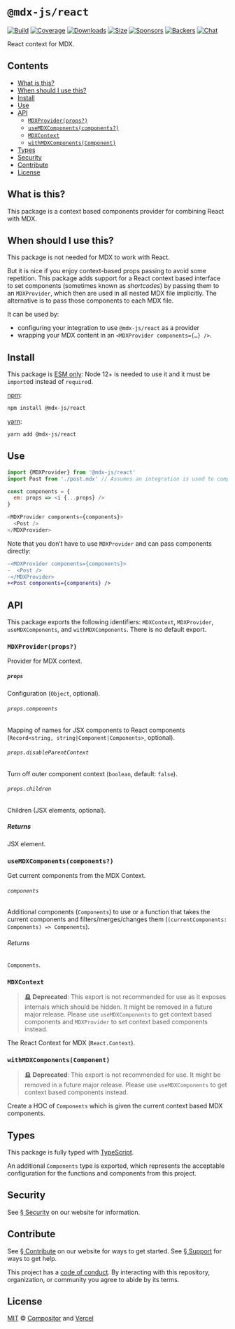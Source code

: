# `@mdx-js/react`

[![Build][build-badge]][build]
[![Coverage][coverage-badge]][coverage]
[![Downloads][downloads-badge]][downloads]
[![Size][size-badge]][size]
[![Sponsors][sponsors-badge]][collective]
[![Backers][backers-badge]][collective]
[![Chat][chat-badge]][chat]

React context for MDX.

## Contents

*   [What is this?](#what-is-this)
*   [When should I use this?](#when-should-i-use-this)
*   [Install](#install)
*   [Use](#use)
*   [API](#api)
    *   [`MDXProvider(props?)`](#mdxproviderprops)
    *   [`useMDXComponents(components?)`](#usemdxcomponentscomponents)
    *   [`MDXContext`](#mdxcontext)
    *   [`withMDXComponents(Component)`](#withmdxcomponentscomponent)
*   [Types](#types)
*   [Security](#security)
*   [Contribute](#contribute)
*   [License](#license)

## What is this?

This package is a context based components provider for combining React with
MDX.

## When should I use this?

This package is not needed for MDX to work with React.

But it is nice if you enjoy context-based props passing to avoid some
repetition.
This package adds support for a React context based interface to set components
(sometimes known as *shortcodes*) by passing them to an `MDXProvider`, which
then are used in all nested MDX file implicitly.
The alternative is to pass those components to each MDX file.

It can be used by:

*   configuring your integration to use `@mdx-js/react` as a provider
*   wrapping your MDX content in an `<MDXProvider components={…} />`.

## Install

This package is [ESM only](https://gist.github.com/sindresorhus/a39789f98801d908bbc7ff3ecc99d99c):
Node 12+ is needed to use it and it must be `import`ed instead of `require`d.

[npm][]:

```sh
npm install @mdx-js/react
```

[yarn][]:

```sh
yarn add @mdx-js/react
```

## Use

```js
import {MDXProvider} from '@mdx-js/react'
import Post from './post.mdx' // Assumes an integration is used to compile MDX -> JS.

const components = {
  em: props => <i {...props} />
}

<MDXProvider components={components}>
  <Post />
</MDXProvider>
```

Note that you don’t have to use `MDXProvider` and can pass components
directly:

```diff
-<MDXProvider components={components}>
-  <Post />
-</MDXProvider>
+<Post components={components} />
```

## API

This package exports the following identifiers: `MDXContext`, `MDXProvider`,
`useMDXComponents`, and `withMDXComponents`.
There is no default export.

### `MDXProvider(props?)`

Provider for MDX context.

##### `props`

Configuration (`Object`, optional).

###### `props.components`

Mapping of names for JSX components to React components
(`Record<string, string|Component|Components>`, optional).

###### `props.disableParentContext`

Turn off outer component context (`boolean`, default: `false`).

###### `props.children`

Children (JSX elements, optional).

##### Returns

JSX element.

### `useMDXComponents(components?)`

Get current components from the MDX Context.

###### `components`

Additional components (`Components`) to use or a function that takes the current
components and filters/merges/changes them (`(currentComponents: Components) =>
Components`).

###### Returns

`Components`.

### `MDXContext`

> 🪦 **Deprecated**: This export is not recommended for use as it exposes
> internals which should be hidden.
> It might be removed in a future major release.
> Please use `useMDXComponents` to get context based components and
> `MDXProvider` to set context based components instead.

The React Context for MDX (`React.Context`).

### `withMDXComponents(Component)`

> 🪦 **Deprecated**: This export is not recommended for use.
> It might be removed in a future major release.
> Please use `useMDXComponents` to get context based components instead.

Create a HOC of `Components` which is given the current context based MDX
components.

## Types

This package is fully typed with [TypeScript](https://www.typescriptlang.org).

An additional `Components` type is exported, which represents the acceptable
configuration for the functions and components from this project.

## Security

See [§ Security](https://mdxjs.com/getting-started/#security) on our website for
information.

## Contribute

See [§ Contribute][contribute] on our website for ways to get started.
See [§ Support][support] for ways to get help.

This project has a [code of conduct][coc].
By interacting with this repository, organization, or community you agree to
abide by its terms.

## License

[MIT][] © [Compositor][] and [Vercel][]

[build-badge]: https://github.com/mdx-js/mdx/workflows/main/badge.svg

[build]: https://github.com/mdx-js/mdx/actions

[coverage-badge]: https://img.shields.io/codecov/c/github/mdx-js/mdx/main.svg

[coverage]: https://codecov.io/github/mdx-js/mdx

[downloads-badge]: https://img.shields.io/npm/dm/@mdx-js/react.svg

[downloads]: https://www.npmjs.com/package/@mdx-js/react

[size-badge]: https://img.shields.io/bundlephobia/minzip/@mdx-js/react.svg

[size]: https://bundlephobia.com/result?p=@mdx-js/react

[sponsors-badge]: https://opencollective.com/unified/sponsors/badge.svg

[backers-badge]: https://opencollective.com/unified/backers/badge.svg

[collective]: https://opencollective.com/unified

[chat-badge]: https://img.shields.io/badge/chat-discussions-success.svg

[chat]: https://github.com/mdx-js/mdx/discussions

[npm]: https://docs.npjs.com/cli/install

[yarn]: https://classic.yarnpkg.com/docs/cli/add/

[contribute]: https://v2.mdxjs.com/community/contribute/

[support]: https://v2.mdxjs.com/community/support/

[coc]: https://github.com/mdx-js/.github/blob/master/code-of-conduct.md

[mit]: https://github.com/mdx-js/mdx/blob/main/packages/react/license

[compositor]: https://compositor.io

[vercel]: https://vercel.com
